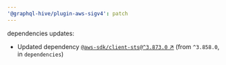 ```yaml
---
'@graphql-hive/plugin-aws-sigv4': patch
---
```


dependencies updates: 

- Updated dependency [`@aws-sdk/client-sts@^3.873.0` ↗︎](https://www.npmjs.com/package/@aws-sdk/client-sts/v/3.873.0) (from `^3.858.0`, in `dependencies`)
